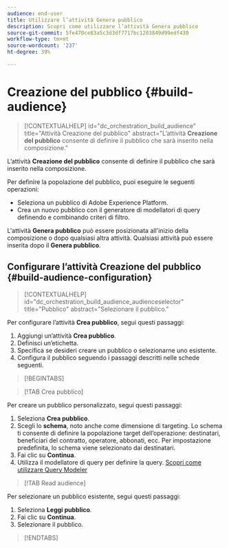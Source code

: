 ```yaml
---
audience: end-user
title: Utilizzare l’attività Genera pubblico
description: Scopri come utilizzare l’attività Genera pubblico
source-git-commit: 5fe470ce83a5c3d3df7717bc1203849d99edf430
workflow-type: tm+mt
source-wordcount: '237'
ht-degree: 39%

---
```



# Creazione del pubblico {#build-audience}

>[!CONTEXTUALHELP]
>id="dc_orchestration_build_audience"
>title="Attività Creazione del pubblico"
>abstract="L’attività **Creazione del pubblico** consente di definire il pubblico che sarà inserito nella composizione."

L’attività **Creazione del pubblico** consente di definire il pubblico che sarà inserito nella composizione.

Per definire la popolazione del pubblico, puoi eseguire le seguenti operazioni:

<!--* Select an existing audience, created as a list in the client console.-->
* Seleziona un pubblico di Adobe Experience Platform.
* Crea un nuovo pubblico con il generatore di modellatori di query definendo e combinando criteri di filtro.

L&#39;attività **Genera pubblico** può essere posizionata all&#39;inizio della composizione o dopo qualsiasi altra attività. Qualsiasi attività può essere inserita dopo il **Genera pubblico**.

## Configurare l’attività Creazione del pubblico {#build-audience-configuration}

>[!CONTEXTUALHELP]
>id="dc_orchestration_build_audience_audienceselector"
>title="Pubblico"
>abstract="Selezionare il pubblico."

Per configurare l’attività **Crea pubblico**, segui questi passaggi:

1. Aggiungi un’attività **Crea pubblico**.
1. Definisci un’etichetta.
1. Specifica se desideri creare un pubblico o selezionarne uno esistente.
1. Configura il pubblico seguendo i passaggi descritti nelle schede seguenti.

>[!BEGINTABS]

>[!TAB Crea pubblico]

Per creare un pubblico personalizzato, segui questi passaggi:

1. Seleziona **Crea pubblico**.
1. Scegli lo **schema**, noto anche come dimensione di targeting. Lo schema ti consente di definire la popolazione target dell’operazione: destinatari, beneficiari del contratto, operatore, abbonati, ecc. Per impostazione predefinita, lo schema viene selezionato dai destinatari.
1. Fai clic su **Continua**.
1. Utilizza il modellatore di query per definire la query. [Scopri come utilizzare Query Modeler](../../query/query-modeler-overview.md)

>[!TAB Read audience]

Per selezionare un pubblico esistente, segui questi passaggi:

1. Seleziona **Leggi pubblico**.
1. Fai clic su **Continua**.
1. Selezionare il pubblico.

>[!ENDTABS]

<!--
## Examples{#build-audience-examples}

Here is an example of a workflow with two **Build audience** activities. The first one targets the poker players audience, followed by an email delivery. The second one targets the VIP clients audience, followed by an SMS delivery.

![](../assets/workflow-audience-example.png)
-->
